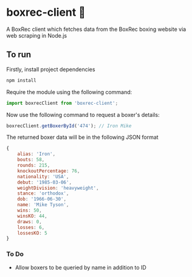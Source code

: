 # boxrec-client 🥊
A BoxRec client which fetches data from the BoxRec boxing website via web scraping in Node.js

## To run

Firstly, install project dependencies

```javascript
npm install
```

Require the module using the following command:

```javascript
import boxrecClient from 'boxrec-client';
```

Now use the following command to request a boxer's details:

```javascript
boxrecClient.getBoxerById('474'); // Iron Mike
```

The returned boxer data will be in the following JSON format

```javascript
{
    alias: 'Iron',
    bouts: 58,
    rounds: 215,
    knockoutPercentage: 76,
    nationality: 'USA',
    debut: '1985-03-06',
    weightDivision: 'heavyweight',
    stance: 'orthodox',
    dob: '1966-06-30',
    name: 'Mike Tyson',
    wins: 50,
    winsKO: 44,
    draws: 0,
    losses: 6,
    lossesKO: 5
}
```

### To Do

* Allow boxers to be queried by name in addition to ID


